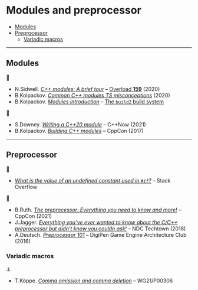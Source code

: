 # Modules and preprocessor <!-- omit in toc -->

- [Modules](#modules)
- [Preprocessor](#preprocessor)
	- [Variadic macros](#variadic-macros)

---

## Modules

:link:

- N.Sidwell. [*C++ modules: A brief tour*](https://accu.org/journals/overload/28/159/sidwell/) – [Overload **159**](https://accu.org/journals/overload/overload159) (2020)
- B.Kolpackov. [*Common C++ modules TS misconceptions*](https://build2.org/article/cxx-modules-misconceptions.xhtml) (2020)
- B.Kolpackov. [*Modules introduction*](https://build2.org/build2/doc/build2-build-system-manual.xhtml#cxx-modules) – [The `build2` build system](https://build2.org/build2/doc/build2-build-system-manual.xhtml#cxx-modules)

:movie_camera:

- S.Downey. [*Writing a C++20 module*](https://www.youtube.com/watch?v=AO4piAqV9mg) – C++Now (2021)
- B.Kolpackov. [*Building C++ modules*](https://www.youtube.com/watch?v=E8EbDcLQAoc) – CppCon (2017)

---

## Preprocessor

:link:

- [*What is the value of an undefined constant used in `#if`?*](https://stackoverflow.com/q/5085392) – Stack Overflow

:movie_camera:

- B.Ruth. [*The preprocessor: Everything you need to know and more!*](https://www.youtube.com/watch?v=ElkTaRHZz18) – CppCon (2021)
- J.Jagger. [*Everything you’ve ever wanted to know about the C/C++ preprocessor but didn’t know you couldn ask!*](https://www.youtube.com/watch?v=OAuRkAAh6Hk) – NDC Techtown (2018)
- A.Deutsch. [*Preprocessor 101*](https://www.youtube.com/watch?v=qBJaM8ki7bM) – DigiPen Game Engine Architecture Club (2016)

### Variadic macros

:anchor:

- T.K&ouml;ppe. [*Comma omission and comma deletion*](https://wg21.link/p0306) – WG21/P00306
